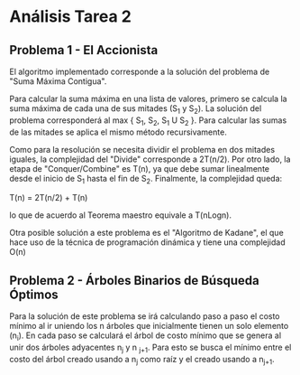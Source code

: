 # Análisis Tarea 2

## Problema 1 - El Accionista
El algoritmo implementado corresponde a la solución del problema de "Suma Máxima Contigua".

Para calcular la suma máxima en una lista de valores, primero se calcula la suma máxima de cada una de sus mitades (S<sub>1</sub> y S<sub>2</sub>). La solución del problema corresponderá al max { S<sub>1</sub>, S<sub>2</sub>, S<sub>1</sub> U S<sub>2</sub> }. Para calcular las sumas de las mitades se aplica el mismo método recursivamente.

Como para la resolución se necesita dividir el problema en dos mitades iguales, la complejidad del "Divide" corresponde a 2T(n/2). Por otro lado, la etapa de "Conquer/Combine" es T(n), ya que debe sumar linealmente desde el inicio de S<sub>1</sub> hasta el fin de S<sub>2</sub>. Finalmente, la complejidad queda:

T(n) = 2T(n/2) + T(n)

lo que de acuerdo al Teorema maestro equivale a T(nLogn).

Otra posible solución a este problema es el "Algoritmo de Kadane", el que hace uso de la técnica de programación dinámica y tiene una complejidad O(n)

## Problema 2 - Árboles Binarios de Búsqueda Óptimos
Para la solución de este problema se irá calculando paso a paso el costo mínimo al ir uniendo los n árboles que inicialmente tienen un solo elemento (n<sub>i</sub>). En cada paso se calculará el árbol de costo mínimo que se genera al unir dos árboles adyacentes n<sub>j</sub> y n <sub>j+1</sub>. Para esto se busca el mínimo entre el costo del árbol creado usando a n<sub>j</sub> como raíz y el creado usando a n<sub>j+1</sub>.
